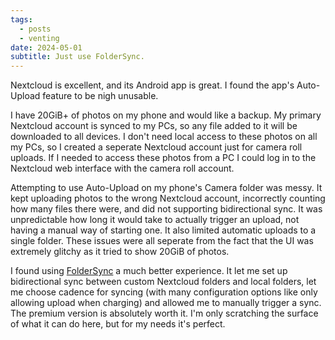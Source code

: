 ```yaml
---
tags:
  - posts
  - venting
date: 2024-05-01
subtitle: Just use FolderSync.
---
```

Nextcloud is excellent, and its Android app is great.  I found the app's Auto-Upload feature to be nigh unusable.

I have 20GiB+ of photos on my phone and would like a backup.  My primary Nextcloud account is synced to my PCs, so any file added to it will be downloaded to all devices.  I don't need local access to these photos on all my PCs, so I created a seperate Nextcloud account just for camera roll uploads. If I needed to access these photos from a PC I could log in to the Nextcloud web interface with the camera roll account.

Attempting to use Auto-Upload on my phone's Camera folder was messy.  It kept uploading photos to the wrong Nextcloud account, incorrectly counting how many files there were, and did not supporting bidirectional sync.  It was unpredictable how long it would take to actually trigger an upload, not having a manual way of starting one.  It also limited automatic uploads to a single folder. These issues were all seperate from the fact that the UI was extremely glitchy as it tried to show 20GiB of photos.

I found using [FolderSync](https://www.tacit.dk/foldersync) a much better experience.  It let me set up bidirectional sync between custom Nextcloud folders and local folders, let me choose cadence for syncing (with many configuration options like only allowing upload when charging) and allowed me to manually trigger a sync.  The premium version is absolutely worth it.  I'm only scratching the surface of what it can do here, but for my needs it's perfect.
